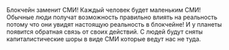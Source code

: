 Блокчейн заменит СМИ!
Каждый человек будет маленьким СМИ!
Обычные люди получат возможность правильно влиять на реальность потому что они увидят настоящую реальность в блокчейне!
И у планеты появится обратная связь от своих действий.
С людей будут сняты капиталистические шоры в виде СМИ которые ведут нас не туда.